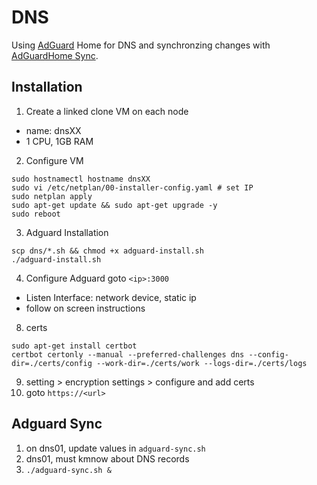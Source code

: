 # DNS

Using [AdGuard](https://github.com/AdguardTeam/AdguardHome) Home for DNS and synchronzing changes with [AdGuardHome Sync](https://github.com/bakito/adguardhome-sync).

## Installation

1. Create a linked clone VM on each node
- name: dnsXX
- 1 CPU, 1GB RAM
2. Configure VM
```
sudo hostnamectl hostname dnsXX
sudo vi /etc/netplan/00-installer-config.yaml # set IP
sudo netplan apply
sudo apt-get update && sudo apt-get upgrade -y
sudo reboot
```
3. Adguard Installation
```
scp dns/*.sh && chmod +x adguard-install.sh
./adguard-install.sh
```
4. Configure Adguard
goto `<ip>:3000`
- Listen Interface: network device, static ip
- follow on screen instructions
8. certs
```
sudo apt-get install certbot
certbot certonly --manual --preferred-challenges dns --config-dir=./certs/config --work-dir=./certs/work --logs-dir=./certs/logs
```
9. setting > encryption settings > configure and add certs
10. goto `https://<url>`

## Adguard Sync
1. on dns01, update values in `adguard-sync.sh`
2. dns01, must kmnow about DNS records
3. `./adguard-sync.sh &`